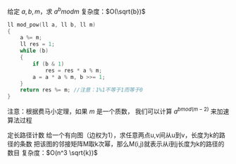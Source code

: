 给定 $a,b,m$，求 $a^b mod m$
复杂度：$O(\sqrt{b})$
```cpp
ll mod_pow(ll a, ll b, ll m)
{
    a %= m;
    ll res = 1;
    while (b)
    {
        if (b & 1)
            res = res * a % m;
        a = a * a % m, b >>= 1;
    }
    return res %= m; //注意：1%1不等于1而等于0
}
```

注意：根据费马小定理，如果 $m$ 是一个质数，
我们可以计算 $a^{b mod (m-2)}$ 来加速算法过程


定长路径计数
给一个有向图（边权为1），求任意两点u,v间从u到v，长度为k的路径的条数
把该图的邻接矩阵M取k次幂，那么M(i,j)就表示从i到j长度为k的路径的数目
复杂度：$O(n^3 \sqrt{k})$